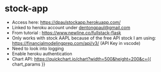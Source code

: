 # stock-app
- Access here: https://dpaulstockapp.herokuapp.com/
- Linked to heroku account under dentongpaul@gmail.com
- From tutorial : https://www.newline.co/fullstack-flask
- Only works with stock AAPL because of the free API stock I am using: https://financialmodelingprep.com/api/v3/ (API Key in vscode)
- Need to look into logging
- Enable heroku authentication
- Chart API: https://quickchart.io/chart?width=500&height=200&c={{ chart_params }}
